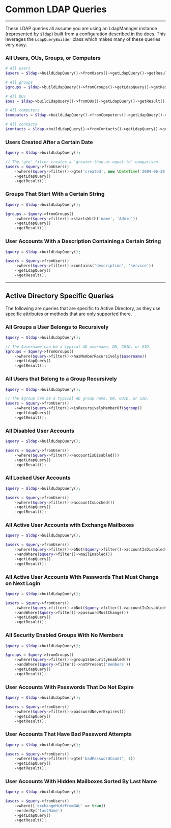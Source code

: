 # Common LDAP Queries
-----------------------

These LDAP queries all assume you are using an LdapManager instance (represented by `$ldap`) built from a configuration
described [in the docs](../reference/Main-Configuration.md). This leverages the `LdapQueryBuilder` class which makes many
of these queries very easy.

### All Users, OUs, Groups, or Computers

```php
# All users
$users = $ldap->buildLdapQuery()->fromUsers()->getLdapQuery()->getResult();

# All groups
$groups = $ldap->buildLdapQuery()->fromGroups()->getLdapQuery()->getResult();

# All OUs
$ous = $ldap->buildLdapQuery()->fromOUs()->getLdapQuery()->getResult();

# All computers
$computers = $ldap->buildLdapQuery()->fromComputers()->getLdapQuery()->getResult();

# All contacts
$contacts = $ldap->buildLdapQuery()->fromContacts()->getLdapQuery()->getResult();
```

### Users Created After a Certain Date

```php
$query = $ldap->buildLdapQuery();

// The 'gte' filter creates a 'greater-than-or-equal-to' comparison
$users = $query->fromUsers()
    ->where($query->filter()->gte('created', new \DateTime('2004-06-20')))
    ->getLdapQuery()
    ->getResult();
```

### Groups That Start With a Certain String

```php
$query = $ldap->buildLdapQuery();

$groups = $query->fromGroups()
    ->where($query->filter()->startsWith('name', 'Admin'))
    ->getLdapQuery()
    ->getResult();
```

### User Accounts With a Description Containing a Certain String

```php
$query = $ldap->buildLdapQuery();

$users = $query->fromUsers()
    ->where($query->filter()->contains('description', 'service'))
    ->getLdapQuery()
    ->getResult();
```

------------------------------------
## Active Directory Specific Queries

The following are queries that are specific to Active Directory, as they use specific attributes or methods that are
only supported there.

### All Groups a User Belongs to Recursively

```php
$query = $ldap->buildLdapQuery();

// The $username can be a typical AD username, DN, GUID, or SID.
$groups = $query->fromGroups()
    ->where($query->filter()->hasMemberRecursively($username))
    ->getLdapQuery()
    ->getResult();
```

### All Users that Belong to a Group Recursively

```php
$query = $ldap->buildLdapQuery();

// The $group can be a typical AD group name, DN, GUID, or SID.
$users = $query->fromUsers()
    ->where($query->filter()->isRecursivelyMemberOf($group))
    ->getLdapQuery()
    ->getResult();
```

### All Disabled User Accounts

```php
$query = $ldap->buildLdapQuery();

$users = $query->fromUsers()
    ->where($query->filter()->accountIsDisabled())
    ->getLdapQuery()
    ->getResult();
```

### All Locked User Accounts

```php
$query = $ldap->buildLdapQuery();

$users = $query->fromUsers()
    ->where($query->filter()->accountIsLocked())
    ->getLdapQuery()
    ->getResult();
```

### All Active User Accounts with Exchange Mailboxes

```php
$query = $ldap->buildLdapQuery();

$users = $query->fromUsers()
    ->where($query->filter()->bNot($query->filter()->accountIsDisabled()))
    ->andWhere($query->filter()->mailEnabled())
    ->getLdapQuery()
    ->getResult();
```

### All Active User Accounts With Passwords That Must Change on Next Login

```php
$query = $ldap->buildLdapQuery();

$users = $query->fromUsers()
    ->where($query->filter()->bNot($query->filter()->accountIsDisabled()))
    ->andWhere($query->filter()->passwordMustChange())
    ->getLdapQuery()
    ->getResult();
```

### All Security Enabled Groups With No Members

```php
$query = $ldap->buildLdapQuery();

$groups = $query->fromGroups()
    ->where($query->filter()->groupIsSecurityEnabled())
    ->andWhere($query->filter()->notPresent('members'))
    ->getLdapQuery()
    ->getResult();
```

### User Accounts With Passwords That Do Not Expire

```php
$query = $ldap->buildLdapQuery();

$users = $query->fromUsers()
    ->where($query->filter()->passwordNeverExpires())
    ->getLdapQuery()
    ->getResult();
```

### User Accounts That Have Bad Password Attempts

```php
$query = $ldap->buildLdapQuery();

$users = $query->fromUsers()
    ->where($query->filter()->gte('badPasswordCount', 1))
    ->getLdapQuery()
    ->getResult();
```

### User Accounts With Hidden Mailboxes Sorted By Last Name

```php
$query = $ldap->buildLdapQuery();

$users = $query->fromUsers()
    ->where(['exchangeHideFromGAL' => true])
    ->orderBy('lastName')
    ->getLdapQuery()
    ->getResult();
```
